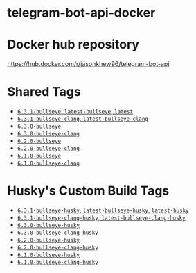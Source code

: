 # telegram-bot-api-docker

# Docker hub repository

https://hub.docker.com/r/jasonkhew96/telegram-bot-api

# Shared Tags

- [`6.3.1-bullseye`, `latest-bullseye`, `latest`][6.3.1-bullseye-dockerfile]
- [`6.3.1-bullseye-clang`, `latest-bullseye-clang`][6.3.1-bullseye-clang-dockerfile]
- [`6.3.0-bullseye`][6.3.0-bullseye-dockerfile]
- [`6.3.0-bullseye-clang`][6.3.0-bullseye-clang-dockerfile]
- [`6.2.0-bullseye`][6.2.0-bullseye-dockerfile]
- [`6.2.0-bullseye-clang`][6.2.0-bullseye-clang-dockerfile]
- [`6.1.0-bullseye`][6.1.0-bullseye-dockerfile]
- [`6.1.0-bullseye-clang`][6.1.0-bullseye-clang-dockerfile]

# Husky's Custom Build Tags

- [`6.3.1-bullseye-husky`, `latest-bullseye-husky`, `latest-husky`][6.3.1-bullseye-husky-dockerfile]
- [`6.3.1-bullseye-clang-husky`, `latest-bullseye-clang-husky`][6.3.1-bullseye-clang-husky-dockerfile]
- [`6.3.0-bullseye-husky`][6.3.0-bullseye-husky-dockerfile]
- [`6.3.0-bullseye-clang-husky`][6.3.0-bullseye-clang-husky-dockerfile]
- [`6.2.0-bullseye-husky`][6.2.0-bullseye-husky-dockerfile]
- [`6.2.0-bullseye-clang-husky`][6.2.0-bullseye-clang-husky-dockerfile]
- [`6.1.0-bullseye-husky`][6.1.0-bullseye-husky-dockerfile]
- [`6.1.0-bullseye-clang-husky`][6.1.0-bullseye-clang-husky-dockerfile]

[6.3.1-bullseye-dockerfile]: https://github.com/JasonKhew96/telegram-bot-api-docker/blob/v6.3.1/bullseye/Dockerfile
[6.3.1-bullseye-clang-dockerfile]: https://github.com/JasonKhew96/telegram-bot-api-docker/blob/v6.3.1/bullseye-clang/Dockerfile
[6.3.1-bullseye-husky-dockerfile]: https://github.com/JasonKhew96/telegram-bot-api-docker/blob/v6.3.1/bullseye-husky/Dockerfile
[6.3.1-bullseye-clang-husky-dockerfile]: https://github.com/JasonKhew96/telegram-bot-api-docker/blob/v6.3.1/bullseye-clang-husky/Dockerfile
[6.3.0-bullseye-dockerfile]: https://github.com/JasonKhew96/telegram-bot-api-docker/blob/v6.3.0/bullseye/Dockerfile
[6.3.0-bullseye-clang-dockerfile]: https://github.com/JasonKhew96/telegram-bot-api-docker/blob/v6.3.0/bullseye-clang/Dockerfile
[6.3.0-bullseye-husky-dockerfile]: https://github.com/JasonKhew96/telegram-bot-api-docker/blob/v6.3.0/bullseye-husky/Dockerfile
[6.3.0-bullseye-clang-husky-dockerfile]: https://github.com/JasonKhew96/telegram-bot-api-docker/blob/v6.3.0/bullseye-clang-husky/Dockerfile
[6.2.0-bullseye-dockerfile]: https://github.com/JasonKhew96/telegram-bot-api-docker/blob/v6.2.0/bullseye/Dockerfile
[6.2.0-bullseye-clang-dockerfile]: https://github.com/JasonKhew96/telegram-bot-api-docker/blob/v6.2.0/bullseye-clang/Dockerfile
[6.2.0-bullseye-husky-dockerfile]: https://github.com/JasonKhew96/telegram-bot-api-docker/blob/v6.2.0/bullseye-husky/Dockerfile
[6.2.0-bullseye-clang-husky-dockerfile]: https://github.com/JasonKhew96/telegram-bot-api-docker/blob/v6.2.0/bullseye-clang-husky/Dockerfile
[6.1.0-bullseye-dockerfile]: https://github.com/JasonKhew96/telegram-bot-api-docker/blob/v6.1.0/bullseye/Dockerfile
[6.1.0-bullseye-clang-dockerfile]: https://github.com/JasonKhew96/telegram-bot-api-docker/blob/v6.1.0/bullseye-clang/Dockerfile
[6.1.0-bullseye-husky-dockerfile]: https://github.com/JasonKhew96/telegram-bot-api-docker/blob/v6.1.0/bullseye-husky/Dockerfile
[6.1.0-bullseye-clang-husky-dockerfile]: https://github.com/JasonKhew96/telegram-bot-api-docker/blob/v6.1.0/bullseye-clang-husky/Dockerfile
